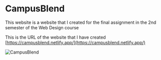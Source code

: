 # CampusBlend

This website is a website that I created for the final assignment in the 2nd semester of the Web Design course

This is the URL of the website that I have created [https://campusblend.netlify.app/](https://campusblend.netlify.app/)

![CampusBlend](https://github.com/HamdiHarahap/campus-blend/assets/162338226/e25f2c9d-95bb-4dc0-9a99-17de44252ecf)
